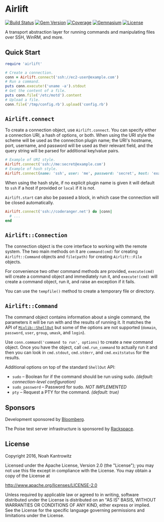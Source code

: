# Airlift

[![Build Status](https://img.shields.io/travis/poise/airlift.svg)](https://travis-ci.org/poise/airlift)
[![Gem Version](https://img.shields.io/gem/v/airlift.svg)](https://rubygems.org/gems/airlift)
[![Coverage](https://img.shields.io/codecov/c/github/poise/airlift.svg)](https://codecov.io/github/poise/airlift)
[![Gemnasium](https://img.shields.io/gemnasium/poise/airlift.svg)](https://gemnasium.com/poise/airlift)
[![License](https://img.shields.io/badge/license-Apache_2-blue.svg)](https://www.apache.org/licenses/LICENSE-2.0)

A transport abstraction layer for running commands and manipulating files over
SSH, WinRM, and more.

## Quick Start

```ruby
require 'airlift'

# Create a connection.
conn = Airlift.connect('ssh://ec2-user@example.com')
# Run a command.
puts conn.execute!('uname -a').stdout
# Get the content of a file.
puts conn.file('/etc/motd').content
# Upload a file.
conn.file('/tmp/config.rb').upload('config.rb')
```

## `Airlift.connect`

To create a connection object, use `Airlift.connect`. You can specify either
a connection URI, a hash of options, or both. When using the URI style the
scheme will be used as the connection plugin name; the URI's hostname, port,
username, and password will be used as their relevant field, and the query
string will be parsed for additional key/value pairs.

```ruby
# Example of URI style.
Airlift.connect('ssh://me:secret@example.com')
# Example of hash style.
Airlift.connect(name: 'ssh', user: 'me', password: 'secret', host: 'example.com')
```

When using the hash style, if no explicit plugin name is given it will default
to `ssh` if a host if provided or `local` if it is not.

`Airlift.start` can also be passed a block, in which case the connection will
be closed automatically.

```ruby
Airlift.connect('ssh://coderanger.net') do |conn|
  # ...
end
```

## `Airlift::Connection`

The connection object is the core interface to working with the remote system.
The two main methods on it are `command(cmd)` for creating `Airlift::Command` objects
and `file(path)` for creating `Airlift::File` objects.

For convenience two other command methods are provided, `execute(cmd)` will
create a command object and immediately run it, and `execute!(cmd)` will create
a command object, run it, and raise an exception if it fails.

You can use the `tempfile()` method to create a temporary file or directory.

## `Airlift::Command`

The command object contains information about a single command, the parameters
it will be run with and the results of running it. It matches the API of
[`Mixlib::ShellOut`](https://github.com/chef/mixlib-shellout) but some of the
options are not supported (`domain`, `password`, `user`, `group`, `umask`,
and `login`).

Use `conn.command('command to run', options)` to create a new command object.
Once you have the object, call `cmd.run_command` to actually run it and then
you can look in `cmd.stdout`, `cmd.stderr`, and `cmd.exitstatus` for the results.

Additional options on top of the standard `ShellOut` API:
* `sudo` – Boolean for if the command should be run using sudo. *(default:
  connection-level configuration)*
* `sudo_password` – Password for sudo. _NOT IMPLEMENTED_
* `pty` – Request a PTY for the command. *(default: true)*

## Sponsors

Development sponsored by [Bloomberg](http://www.bloomberg.com/company/technology/).

The Poise test server infrastructure is sponsored by [Rackspace](https://rackspace.com/).

## License

Copyright 2016, Noah Kantrowitz

Licensed under the Apache License, Version 2.0 (the "License");
you may not use this file except in compliance with the License.
You may obtain a copy of the License at

http://www.apache.org/licenses/LICENSE-2.0

Unless required by applicable law or agreed to in writing, software
distributed under the License is distributed on an "AS IS" BASIS,
WITHOUT WARRANTIES OR CONDITIONS OF ANY KIND, either express or implied.
See the License for the specific language governing permissions and
limitations under the License.
